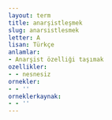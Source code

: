 ```yaml
---
layout: term
title: anarşistleşmek
slug: anarsistlesmek
letter: A
lisan: Türkçe
anlamlar:
- Anarşist özelliği taşımak
ozellikler:
- - nesnesiz
ornekler:
- - ''
orneklerkaynak:
- - ''
---
```

